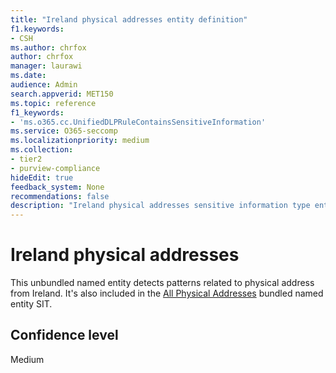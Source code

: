 ```yaml
---
title: "Ireland physical addresses entity definition"
f1.keywords:
- CSH
ms.author: chrfox
author: chrfox
manager: laurawi
ms.date:
audience: Admin
search.appverid: MET150
ms.topic: reference
f1_keywords:
- 'ms.o365.cc.UnifiedDLPRuleContainsSensitiveInformation'
ms.service: O365-seccomp
ms.localizationpriority: medium
ms.collection:
- tier2
- purview-compliance
hideEdit: true
feedback_system: None
recommendations: false
description: "Ireland physical addresses sensitive information type entity definition."
---
```


# Ireland physical addresses

This unbundled named entity detects patterns related to physical address from Ireland. It's also included in the [All Physical Addresses](sit-defn-all-physical-addresses.md) bundled named entity SIT.

## Confidence level

Medium